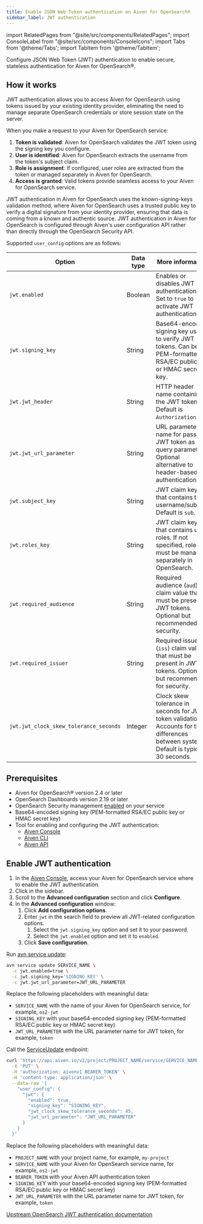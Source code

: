 ```yaml
---
title: Enable JSON Web Token authentication on Aiven for OpenSearch®
sidebar_label: JWT authentication
---
```


import RelatedPages from "@site/src/components/RelatedPages";
import ConsoleLabel from "@site/src/components/ConsoleIcons";
import Tabs from '@theme/Tabs';
import TabItem from '@theme/TabItem';

Configure JSON Web Token (JWT) authentication to enable secure, stateless authentication for Aiven for OpenSearch®.

## How it works

JWT authentication allows you to access Aiven for OpenSearch using tokens issued by
your existing identity provider, eliminating the need to manage separate OpenSearch
credentials or store session state on the server.

When you make a request to your Aiven for OpenSearch service:

1. **Token is validated**: Aiven for OpenSearch validates the JWT token using the signing
   key you configure.
1. **User is identified**: Aiven for OpenSearch extracts the username from the token's
   subject claim.
1. **Role is assignment**: If configured, user roles are extracted from the token or
   managed separately in Aiven for OpenSearch.
1. **Access is granted**: Valid tokens provide seamless access to your Aiven for OpenSearch
   service.

JWT authentication in Aiven for OpenSearch uses the known-signing-keys validation method,
where Aiven for OpenSearch uses a trusted public key to verify a digital signature from
your identity provider, ensuring that data is coming from a known and authentic source.
JWT authentication in Aiven for OpenSearch is configured through Aiven's user configuration
API rather than directly through the OpenSearch Security API.

Supported `user_config` options are as follows:

| Option                                | Data type | More information                                                                                                                          |
|---------------------------------------|-----------|-------------------------------------------------------------------------------------------------------------------------------------------|
| `jwt.enabled`                         | Boolean   | Enables or disables JWT authentication. Set to `true` to activate JWT authentication.                                                     |
| `jwt.signing_key`                     | String    | Base64-encoded signing key used to verify JWT tokens. Can be PEM-formatted RSA/EC public key or HMAC secret key.                          |
| `jwt.jwt_header`                      | String    | HTTP header name containing the JWT token. Default is `Authorization`.                                                                    |
| `jwt.jwt_url_parameter`               | String    | URL parameter name for passing JWT token as a query parameter. Optional alternative to header-based authentication.                       |
| `jwt.subject_key`                     | String    | JWT claim key that contains the username/subject. Default is `sub`.                                                                       |
| `jwt.roles_key`                       | String    | JWT claim key that contains user roles. If not specified, roles must be managed separately in OpenSearch.                                 |
| `jwt.required_audience`               | String    | Required audience (`aud`) claim value that must be present in JWT tokens. Optional but recommended for security.                          |
| `jwt.required_issuer`                 | String    | Required issuer (`iss`) claim value that must be present in JWT tokens. Optional but recommended for security.                            |
| `jwt.jwt_clock_skew_tolerance_seconds`| Integer   | Clock skew tolerance in seconds for JWT token validation. Accounts for time differences between systems. Default is typically 30 seconds. |

## Prerequisites

-   Aiven for OpenSearch® version 2.4 or later
-   OpenSearch Dashboards version 2.19 or later
-   OpenSearch Security management
    [enabled](/docs/products/opensearch/howto/enable-opensearch-security)
    on your service
- Base64-encoded signing key (PEM-formatted RSA/EC public key or HMAC secret key)
- Tool for enabling and configuring the JWT authentication:
  - [Aiven Console](https://console.aiven.io/)
  - [Aiven CLI](/docs/tools/cli)
  - [Aiven API](/docs/tools/api)

## Enable JWT authentication

<Tabs groupId="group1">
<TabItem value="gui" label="Console" default>

1. In the [Aiven Console](https://console.aiven.io/), access your Aiven
    for OpenSearch service where to enable the JWT authentication.
1. Click <ConsoleLabel name="service settings"/> in the sidebar.
1. Scroll to the **Advanced configuration** section and click **Configure**.
1. In the **Advanced configuration** window:
   1. Click **Add configuration options**.
   1. Enter `jwt` in the search field to preview all JWT-related configuration options.
      1. Select the `jwt.signing_key` option and set it to your password.
      1. Select the `jwt.enabled` option and set it to `enabled`.
   1. Click **Save configuration**.

</TabItem>
<TabItem value="cli" label="CLI">

Run [avn service update](/docs/tools/cli/service-cli#avn-cli-service-update):

```bash {2-4}
avn service update SERVICE_NAME \
  -c jwt.enabled=true \
  -c jwt.signing_key='SIGNING_KEY' \
  -c jwt.jwt_url_parameter=JWT_URL_PARAMETER
```

Replace the following placeholders with meaningful data:

- `SERVICE_NAME` with the name of your Aiven for OpenSearch service, for example, `os2-jwt`
- `SIGNING_KEY` with your base64-encoded signing key (PEM-formatted RSA/EC public key or
  HMAC secret key)
- `JWT_URL_PARAMETER` with the URL parameter name for JWT token, for example, `token`

</TabItem>
<TabItem value="api" label="API">

Call the [ServiceUpdate](https://api.aiven.io/doc/#tag/Service/operation/ServiceUpdate)
endpoint:

```bash {7-11}
curl 'https://api.aiven.io/v1/project/PROJECT_NAME/service/SERVICE_NAME' \
  -X 'PUT' \
  -H 'authorization: aivenv1 BEARER_TOKEN' \
  -H 'content-type: application/json' \
  --data-raw '{
    "user_config": {
      "jwt": {
        "enabled": true,
        "signing_key": "SIGNING_KEY",
        "jwt_clock_skew_tolerance_seconds": 45,
        "jwt_url_parameter": "JWT_URL_PARAMETER"
      }
    }
  }'
```

Replace the following placeholders with meaningful data:

- `PROJECT_NAME` with your project name, for example, `my-project`
- `SERVICE_NAME` with your Aiven for OpenSearch service name, for example, `os2-jwt`
- `BEARER_TOKEN` with your Aiven API authentication token
- `SIGNING_KE`Y with your base64-encoded signing key (PEM-formatted RSA/EC public key or
  HMAC secret key)
- `JWT_URL_PARAMETER` with the URL parameter name for JWT token, for example, `token`

</TabItem>
</Tabs>

<RelatedPages/>

[Upstream OpenSearch JWT authentication documentation](https://docs.opensearch.org/latest/security/authentication-backends/jwt/)
